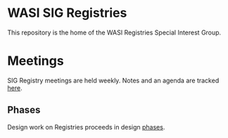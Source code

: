 # WASI SIG Registries

This repository is the home of the WASI Registries Special
Interest Group.

# Meetings

SIG Registry meetings are held weekly. Notes and an agenda are tracked
[here](https://hackmd.io/@radu/HkPDwCFxF).

## Phases

Design work on Registries proceeds in design [phases](phases.md).
